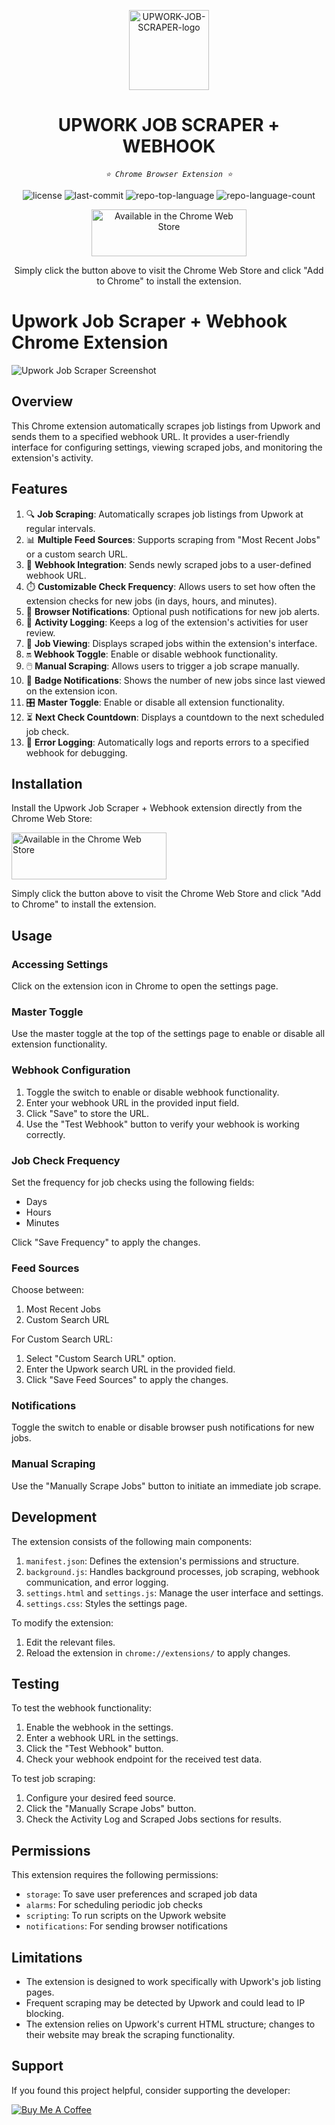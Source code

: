 <p align="center">
  <img src="upwork-job-scraper/icon128.png" width="128" height="128" alt="UPWORK-JOB-SCRAPER-logo">
</p>
<p align="center">
    <h1 align="center">UPWORK JOB SCRAPER + WEBHOOK</h1>
</p>
<p align="center">
    <em><code>⭐ Chrome Browser Extension ⭐</code></em>
</p>
<p align="center">
	<img src="https://img.shields.io/github/license/warezit/Upwork-Job-Scraper?style=default&logo=opensourceinitiative&logoColor=white&color=0080ff" alt="license">
	<img src="https://img.shields.io/github/last-commit/warezit/Upwork-Job-Scraper?style=default&logo=git&logoColor=white&color=0080ff" alt="last-commit">
	<img src="https://img.shields.io/github/languages/top/warezit/Upwork-Job-Scraper?style=default&color=0080ff" alt="repo-top-language">
	<img src="https://img.shields.io/github/languages/count/warezit/Upwork-Job-Scraper?style=default&color=0080ff" alt="repo-language-count">
</p>
<p align="center">
  <a href="https://chromewebstore.google.com/detail/upwork-job-scraper-+-webh/mojpfejnpifdgjjknalhghclnaifnjkg?authuser=0&hl=en" target="_blank">
    <img src="https://storage.googleapis.com/web-dev-uploads/image/WlD8wC6g8khYWPJUsQceQkhXSlv1/iNEddTyWiMfLSwFD6qGq.png" alt="Available in the Chrome Web Store" width="248" height="75">
  </a>
</p>

<p align="center">
  Simply click the button above to visit the Chrome Web Store and click "Add to Chrome" to install the extension.
</p>

# Upwork Job Scraper + Webhook Chrome Extension

![Upwork Job Scraper Screenshot](upwork-job-scraper/screenshot-1.27.png)

## Overview

This Chrome extension automatically scrapes job listings from Upwork and sends them to a specified webhook URL. It provides a user-friendly interface for configuring settings, viewing scraped jobs, and monitoring the extension's activity.

## Features

1. 🔍 **Job Scraping**: Automatically scrapes job listings from Upwork at regular intervals.
2. 📊 **Multiple Feed Sources**: Supports scraping from "Most Recent Jobs" or a custom search URL.
3. 🔗 **Webhook Integration**: Sends newly scraped jobs to a user-defined webhook URL.
4. ⏱️ **Customizable Check Frequency**: Allows users to set how often the extension checks for new jobs (in days, hours, and minutes).
5. 🔔 **Browser Notifications**: Optional push notifications for new job alerts.
6. 📝 **Activity Logging**: Keeps a log of the extension's activities for user review.
7. 👀 **Job Viewing**: Displays scraped jobs within the extension's interface.
8. 🔛 **Webhook Toggle**: Enable or disable webhook functionality.
9. 🖱️ **Manual Scraping**: Allows users to trigger a job scrape manually.
10. 🔢 **Badge Notifications**: Shows the number of new jobs since last viewed on the extension icon.
11. 🎛️ **Master Toggle**: Enable or disable all extension functionality.
12. ⏳ **Next Check Countdown**: Displays a countdown to the next scheduled job check.
13. 🐞 **Error Logging**: Automatically logs and reports errors to a specified webhook for debugging.

## Installation

Install the Upwork Job Scraper + Webhook extension directly from the Chrome Web Store:

<a href="https://chromewebstore.google.com/detail/upwork-job-scraper-+-webh/mojpfejnpifdgjjknalhghclnaifnjkg?authuser=0&hl=en" target="_blank">
  <img src="https://storage.googleapis.com/web-dev-uploads/image/WlD8wC6g8khYWPJUsQceQkhXSlv1/iNEddTyWiMfLSwFD6qGq.png" alt="Available in the Chrome Web Store" width="248" height="75">
</a>

Simply click the button above to visit the Chrome Web Store and click "Add to Chrome" to install the extension.

## Usage

### Accessing Settings

Click on the extension icon in Chrome to open the settings page.

### Master Toggle

Use the master toggle at the top of the settings page to enable or disable all extension functionality.

### Webhook Configuration

1. Toggle the switch to enable or disable webhook functionality.
2. Enter your webhook URL in the provided input field.
3. Click "Save" to store the URL.
4. Use the "Test Webhook" button to verify your webhook is working correctly.

### Job Check Frequency

Set the frequency for job checks using the following fields:
- Days
- Hours
- Minutes

Click "Save Frequency" to apply the changes.

### Feed Sources

Choose between:
1. Most Recent Jobs
2. Custom Search URL

For Custom Search URL:
1. Select "Custom Search URL" option.
2. Enter the Upwork search URL in the provided field.
3. Click "Save Feed Sources" to apply the changes.

### Notifications

Toggle the switch to enable or disable browser push notifications for new jobs.

### Manual Scraping

Use the "Manually Scrape Jobs" button to initiate an immediate job scrape.

## Development

The extension consists of the following main components:

1. `manifest.json`: Defines the extension's permissions and structure.
2. `background.js`: Handles background processes, job scraping, webhook communication, and error logging.
3. `settings.html` and `settings.js`: Manage the user interface and settings.
4. `settings.css`: Styles the settings page.

To modify the extension:

1. Edit the relevant files.
2. Reload the extension in `chrome://extensions/` to apply changes.

## Testing

To test the webhook functionality:

1. Enable the webhook in the settings.
2. Enter a webhook URL in the settings.
3. Click the "Test Webhook" button.
4. Check your webhook endpoint for the received test data.

To test job scraping:

1. Configure your desired feed source.
2. Click the "Manually Scrape Jobs" button.
3. Check the Activity Log and Scraped Jobs sections for results.

## Permissions

This extension requires the following permissions:

- `storage`: To save user preferences and scraped job data
- `alarms`: For scheduling periodic job checks
- `scripting`: To run scripts on the Upwork website
- `notifications`: For sending browser notifications

## Limitations

- The extension is designed to work specifically with Upwork's job listing pages.
- Frequent scraping may be detected by Upwork and could lead to IP blocking.
- The extension relies on Upwork's current HTML structure; changes to their website may break the scraping functionality.

## Support

If you found this project helpful, consider supporting the developer:

<a href="https://buymeacoffee.com/warezitb" target="_blank">
    <img src="https://img.buymeacoffee.com/button-api/?text=Buy%20me%20a%20coffee&emoji=&slug=warezitb&button_colour=FF5F5F&font_colour=ffffff&font_family=Cookie&outline_colour=000000&coffee_colour=ffffff" alt="Buy Me A Coffee">
</a>

